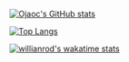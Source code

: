 [![Ojaoc's GitHub stats](https://github-readme-stats.vercel.app/api?username=ojaoc&theme=gotham&count_private=true&show_icons=true)](https://github.com/anuraghazra/github-readme-stats)

[![Top Langs](https://github-readme-stats.vercel.app/api/top-langs/?username=ojaoc&hide=html,java&theme=gotham&layout=compact)](https://github.com/anuraghazra/github-readme-stats)

[![willianrod's wakatime stats](https://github-readme-stats.vercel.app/api/wakatime?username=ojaoc&theme=gotham&layout=compact&v=2&hide_title=1)](https://github.com/anuraghazra/github-readme-stats)
